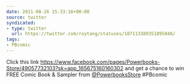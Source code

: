 ```yaml
---
date: 2011-08-26 15:33:16+00:00
source: twitter
syndicated:
- type: twitter
  url: https://twitter.com/roytang/statuses/107113389351895040/
tags:
- PBcomic
---
```


Click this link https://www.facebook.com/pages/Powerbooks-Store/49057732103?sk=app_165675160160302 and get a chance to win FREE Comic Book & Sampler from [@PowerbooksStore](https://twitter.com/PowerbooksStore/) #PBcomic